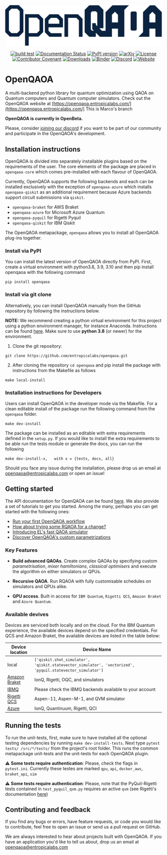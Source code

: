 <div align="center">

<picture>
  <source media="(prefers-color-scheme: dark)" srcset="https://github.com/entropicalabs/openqaoa/blob/main/.github/images/openqaoa_logo_offW.png" width="650">
  <img alt="OpenQAOA" src="https://github.com/entropicalabs/openqaoa/blob/main/.github/images/openqaoa_logo.png" width="650">
</picture>

  [![build test](https://github.com/entropicalabs/openqaoa/actions/workflows/test_main_linux.yml/badge.svg)](https://github.com/entropicalabs/openqaoa/actions/workflows/test_main_linux.yml)<!-- Tests (GitHub actions) -->
  [![Documentation Status](https://readthedocs.org/projects/el-openqaoa/badge/?version=latest)](https://el-openqaoa.readthedocs.io/en/latest/?badge=latest) <!-- Readthedocs -->
  [![PyPI version](https://badge.fury.io/py/openqaoa.svg)](https://badge.fury.io/py/openqaoa) <!-- PyPI -->
  [![arXiv](https://img.shields.io/badge/arXiv-2210.08695-<COLOR>.svg)](https://arxiv.org/abs/2210.08695) <!-- arXiv -->
  [![License](https://img.shields.io/pypi/l/openqaoa)](LICENSE.md)<!-- License -->
  [![Contributor Covenant](https://img.shields.io/badge/Contributor%20Covenant-2.1-4baaaa.svg)](CODE_OF_CONDUCT.md)<!-- Covenant Code of conduct -->
  [![Downloads](https://pepy.tech/badge/openqaoa)](https://pepy.tech/project/openqaoa)
  [![Binder](https://mybinder.org/badge_logo.svg)](https://mybinder.org/v2/gh/entropicalabs/openqaoa.git/main?labpath=%2Fexamples)
  [![Discord](https://img.shields.io/discord/991258119525122058)](https://discord.gg/ana76wkKBd)
  [![Website](https://img.shields.io/badge/OpenQAOA-Website-blueviolet)](https://openqaoa.entropicalabs.com/) 
</div>

# OpenQAOA

A multi-backend python library for quantum optimization using QAOA on Quantum computers and Quantum computer simulators. Check out the OpenQAOA website at [https://openqaoa.entropicalabs.com/](https://openqaoa.entropicalabs.com/)
This is Marco's branch
 
**OpenQAOA is currently in OpenBeta.**

Please, consider [joining our discord](https://discord.gg/ana76wkKBd) if you want to be part of our community and participate in the OpenQAOA's development. 

## Installation instructions

OpenQAOA is divided into separately installable plugins based on the requirements of the user. The core elements of the package are placed in `openqaoa-core` which comes pre-installed with each flavour of OpenQAOA. 

Currently, OpenQAOA supports the following backends and each can be installed exclusively with the exception of `openqaoa-azure` which installs `openqaoa-qiskit` as an additional requirement because Azure backends support circuit submissions via `qiskit`.
- `openqaoa-braket` for AWS Braket
- `openqaoa-azure` for Microsoft Azure Quantum
- `openqaoa-pyquil` for Rigetti Pyquil
- `openqaoa-qiskit` for IBM Qiskit

The OpenQAOA metapackage, `openqaoa` allows you to install all OpenQAOA plug-ins together.
### Install via PyPI
You can install the latest version of OpenQAOA directly from PyPI. First, create a virtual environment with python3.8, 3.9, 3.10 and then pip install openqaoa with the following command
```
pip install openqaoa
```
### Install via git clone
Alternatively, you can install OpenQAOA manually from the GitHub repository by following the instructions below. 

**NOTE:** We recommend creating a python virtual environment for this project using a python environment manager, for instance Anaconda. Instructions can be found [here](https://conda.io/projects/conda/en/latest/user-guide/tasks/manage-environments.html#creating-an-environment-with-commands). Make sure to use **python 3.8** (or newer) for the environment.
1. Clone the git repository:
```
git clone https://github.com/entropicalabs/openqaoa.git
```
2. After cloning the repository `cd openqaoa` and pip install the package with instructions from the Makefile as follows
```
make local-install
```

### Installation instructions for Developers
Users can install OpenQAOA in the developer mode via the Makefile. For a clean editable install of the package run the following command from the `openqaoa` folder.
```
make dev-install
```
The package can be installed as an editable with extra requirements defined in the `setup.py`. If you would like to install the extra requirements to be able run the tests module or generate the docs, you can run the following

```
make dev-install-x,   with x = {tests, docs, all}
```
Should you face any issue during the installation, please drop us an email at openqaoa@entropicalabs.com or open an issue!

## Getting started

The API documentation for OpenQAOA can be found [here](https://el-openqaoa.readthedocs.io/en/latest/). We also provide a set of tutorials to get you started. Among the many, perhaps you can get started with the following ones:

- [Run your first OpenQAOA workflow](https://el-openqaoa.readthedocs.io/en/latest/notebooks/01_workflows_example.html)
- [How about trying some RQAOA for a change?](https://el-openqaoa.readthedocs.io/en/latest/notebooks/09_RQAOA_example.html)
- [Introducing EL's fast QAOA simulator](https://el-openqaoa.readthedocs.io/en/latest/notebooks/06_fast_qaoa_simulator.html)
- [Discover OpenQAOA's custom parametrizations](https://el-openqaoa.readthedocs.io/en/latest/notebooks/05_advanced_parameterization.html)

### Key Features

- **Build advanced QAOAs**. Create complex QAOAs by specifying custom _parametrisation_, _mixer hamiltonians_, _classical optimisers_ and execute the algorithm on either simulators or QPUs.

- **Recursive QAOA**. Run RQAOA with fully customisable schedules on simulators and QPUs alike. 

- **QPU access**. Built in access for `IBM Quantum`, `Rigetti QCS`, `Amazon Braket` and `Azure Quantum`.


### Available devives 

Devices are serviced both locally and on the cloud. For the IBM Quantum experience, the available devices depend on the specified credentials. For QCS and Amazon Braket, the available devices are listed in the table below:

| Device location | Device Name |
| --------------- | ----------- |
| local | `['qiskit.shot_simulator', 'qiskit.statevector_simulator', 'vectorized', 'pyquil.statevector_simulator']`  |
| [Amazon Braket](https://docs.aws.amazon.com/braket/latest/developerguide/braket-devices.html)    | IonQ, Rigetti, OQC, and simulators |
| [IBMQ](https://quantum-computing.ibm.com/)    | Please check the IBMQ backends available to your account |
| [Rigetti QCS](https://qcs.rigetti.com/sign-in)     | Aspen-11, Aspen-M-1, and QVM simulator |
| [Azure](https://azure.microsoft.com/en-us/products/quantum) | IonQ, Quantinuum, Rigetti, QCI |

## Running the tests

To run the unit-tests, first, make sure to have installed all the optional testing dependencies by running `make dev-install-tests`. Next type `pytest tests/ /src/*/tests/` from the project's root folder. This runs the common metapackage unit-tests and the unit-tests for each OpenQAOA plugin.

:warning: **Some tests require authentication**: Please, check the flags in `pytest.ini`. Currently these testes are marked `qpu`, `api`, `docker_aws`, `braket_api`, `sim`

:warning: **Some tests require authentication**: Please, note that the PyQuil-Rigetti tests contained in `test_pyquil_qvm.py` requires an active `qvm` (see Rigetti's documentation [here](https://pyquil-docs.rigetti.com/en/v3.1.0/qvm.html))
     
## Contributing and feedback

If you find any bugs or errors, have feature requests, or code you would like to contribute, feel free to open an issue or send us a pull request on GitHub.

We are always interested to hear about projects built with OpenQAOA. If you have an application you'd like to tell us about, drop us an email at [openqaoa@entropicalabs.com](mailto:openqaoa@entropicalabs.com)
